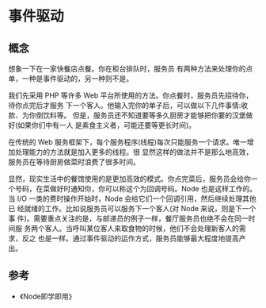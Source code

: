 # 事件驱动

## 概念

想象一下在一家快餐店点餐。你在柜台排队时，服务员 有两种方法来处理你的点单，一种是事件驱动的，另一种则不是。


我们先采用 PHP 等许多 Web 平台所使用的方法。你点餐时，服务员先招待你，待你点完后才服务 下一个客人。他输入完你的单子后，可以做以下几件事情:收款、为你倒饮料等。 但是，服务员还不知道要等多久厨房才能够把你要的汉堡做好(如果你们中有一人 是素食主义者，可能还要等更长时间)。


在传统的 Web 服务框架下，每个服务程序(线程)每次只能服务一个请求。唯一增加处理能力的方法就是加入更多的线程。很 显然这样的做法并不是那么地高效，服务员在等待厨房做菜时浪费了很多时间。


显然，现实生活中的餐馆使用的是更加高效的模式。你点完菜后，服务员会给你一 个号码，在菜做好时通知你，你可以称这个为回调号码。Node 也是这样工作的。当 I/O 一类的费时操作开始时，Node 会给它们一个回调引用，然后继续处理其他已 经就绪的工作。比如说服务员可以服务下一个客人(对 Node 来说，则是下一个事 件)。需要重点关注的是，与邮递员的例子一样，餐厅服务员也绝不会在同一时间服 务两个客人。当呼叫某位客人来取食物的时候，他们不会处理新客人的需求，反之 也是一样。通过事件驱动的运作方式，服务员能够最大程度地提高产出。

## 参考

- 《Node即学即用》
